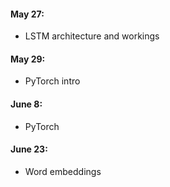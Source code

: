 #### May 27:
- LSTM architecture and workings

#### May 29:
- PyTorch intro

#### June 8:
- PyTorch

#### June 23:
- Word embeddings

